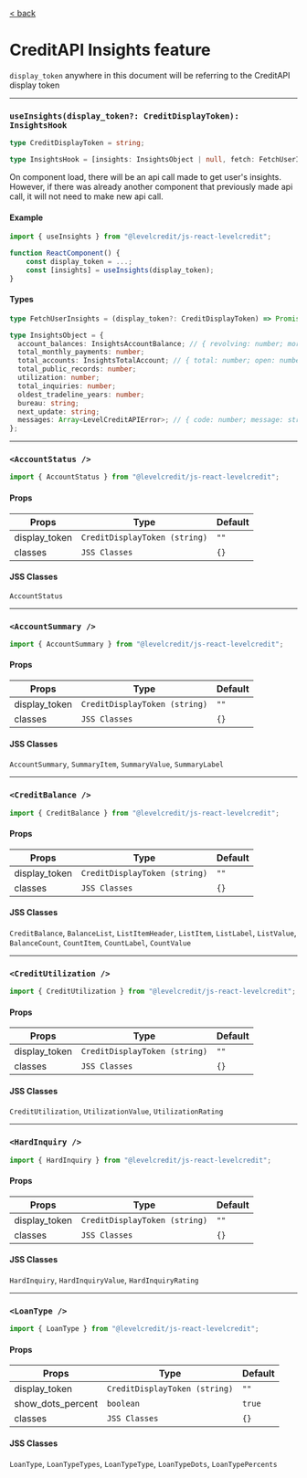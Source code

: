 [&lt; back](../../../README.md)
# CreditAPI Insights feature

`display_token` anywhere in this document will be referring to the CreditAPI display token

---

### `useInsights(display_token?: CreditDisplayToken): InsightsHook`
```ts
type CreditDisplayToken = string;

type InsightsHook = [insights: InsightsObject | null, fetch: FetchUserInsights];
```

On component load, there will be an api call made to get user's insights. However, if there was already another component that previously made api call, it will not need to make new api call.

#### Example
```ts
import { useInsights } from "@levelcredit/js-react-levelcredit";

function ReactComponent() {
    const display_token = ...;
    const [insights] = useInsights(display_token);
}
```

#### Types
```ts
type FetchUserInsights = (display_token?: CreditDisplayToken) => Promise<null | InsightsObject>;

type InsightsObject = {
  account_balances: InsightsAccountBalance; // { revolving: number; mortgage: number; installment: number; open_collection: number }
  total_monthly_payments: number;
  total_accounts: InsightsTotalAccount; // { total: number; open: number; closed: number; derogatory: number; open_collection: number }
  total_public_records: number;
  utilization: number;
  total_inquiries: number;
  oldest_tradeline_years: number;
  bureau: string;
  next_update: string;
  messages: Array<LevelCreditAPIError>; // { code: number; message: string; priority: CreditAPIErrorPriority };
};
```

---

### `<AccountStatus />`

```js
import { AccountStatus } from "@levelcredit/js-react-levelcredit";
```

#### Props
| Props | Type | Default |
|---|---|---|
| display_token | `CreditDisplayToken (string)` | `""` |
| classes | `JSS Classes` | `{}` |

#### JSS Classes
`AccountStatus`

---

### `<AccountSummary />`

```js
import { AccountSummary } from "@levelcredit/js-react-levelcredit";
```

#### Props
| Props | Type | Default |
|---|---|---|
| display_token | `CreditDisplayToken (string)` | `""` |
| classes | `JSS Classes` | `{}` |

#### JSS Classes
`AccountSummary`, `SummaryItem`, `SummaryValue`, `SummaryLabel`

---

### `<CreditBalance />`

```js
import { CreditBalance } from "@levelcredit/js-react-levelcredit";
```

#### Props
| Props | Type | Default |
|---|---|---|
| display_token | `CreditDisplayToken (string)` | `""` |
| classes | `JSS Classes` | `{}` |

#### JSS Classes
`CreditBalance`, `BalanceList`, `ListItemHeader`, `ListItem`, `ListLabel`, `ListValue`, `BalanceCount`, `CountItem`, `CountLabel`, `CountValue`

---

### `<CreditUtilization />`

```js
import { CreditUtilization } from "@levelcredit/js-react-levelcredit";
```

#### Props
| Props | Type | Default |
|---|---|---|
| display_token | `CreditDisplayToken (string)` | `""` |
| classes | `JSS Classes` | `{}` |

#### JSS Classes
`CreditUtilization`, `UtilizationValue`, `UtilizationRating`

---

### `<HardInquiry />`

```js
import { HardInquiry } from "@levelcredit/js-react-levelcredit";
```

#### Props
| Props | Type | Default |
|---|---|---|
| display_token | `CreditDisplayToken (string)` | `""` |
| classes | `JSS Classes` | `{}` |

#### JSS Classes
`HardInquiry`, `HardInquiryValue`, `HardInquiryRating`

---

### `<LoanType />`

```js
import { LoanType } from "@levelcredit/js-react-levelcredit";
```

#### Props
| Props | Type | Default |
|---|---|---|
| display_token | `CreditDisplayToken (string)` | `""` |
| show_dots_percent | `boolean` | `true` |
| classes | `JSS Classes` | `{}` |

#### JSS Classes
`LoanType`, `LoanTypeTypes`, `LoanTypeType`, `LoanTypeDots`, `LoanTypePercents`
